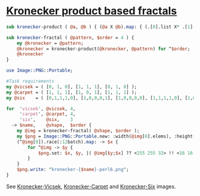 [1]: https://rosettacode.org/wiki/Kronecker_product_based_fractals

# [Kronecker product based fractals][1]



```perl
sub kronecker-product ( @a, @b ) { (@a X @b).map: { (.[0].list X* .[1].list).Array } }

sub kronecker-fractal ( @pattern, $order = 4 ) {
    my @kronecker = @pattern;
    @kronecker = kronecker-product(@kronecker, @pattern) for ^$order;
    @kronecker
}

use Image::PNG::Portable;

#Task requirements
my @vicsek = ( [0, 1, 0], [1, 1, 1], [0, 1, 0] );
my @carpet = ( [1, 1, 1], [1, 0, 1], [1, 1, 1] );
my @six    = ( [0,1,1,1,0], [1,0,0,0,1], [1,0,0,0,0], [1,1,1,1,0], [1,0,0,0,1], [1,0,0,0,1], [0,1,1,1,0] );

for  'vicsek', @vicsek, 4,
     'carpet', @carpet, 4,
     'six',    @six,    3
  -> $name,    @shape,  $order {
    my @img = kronecker-fractal( @shape, $order );
    my $png = Image::PNG::Portable.new: :width(@img[0].elems), :height(@img.elems);
    (^@img[0]).race(:12batch).map: -> $x {
        for ^@img -> $y {
            $png.set: $x, $y, |( @img[$y;$x] ?? <255 255 32> !! <16 16 16> );
        }
    }
    $png.write: "kronecker-{$name}-perl6.png";
}
```


See [Kronecker-Vicsek](https://github.com/thundergnat/rc/blob/master/img/kronecker-vicsek-perl6.png), [Kronecker-Carpet](https://github.com/thundergnat/rc/blob/master/img/kronecker-carpet-perl6.png) and [Kronecker-Six](https://github.com/thundergnat/rc/blob/master/img/kronecker-six-perl6.png) images.
